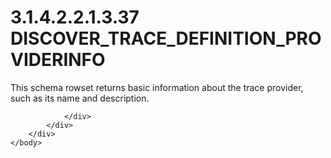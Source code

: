<html dir="LTR" xmlns:mshelp="http://msdn.microsoft.com/mshelp" xmlns:ddue="http://ddue.schemas.microsoft.com/authoring/2003/5" xmlns:xlink="http://www.w3.org/1999/xlink" xmlns:tool="http://www.microsoft.com/tooltip">
    <head>
        <meta http-equiv="Content-Type" content="text/html; CHARSET=utf-8"></meta>
        <meta name="save" content="history"></meta>
        <title>3.1.4.2.2.1.3.37 DISCOVER_TRACE_DEFINITION_PROVIDERINFO</title>
        <xml>
            <mshelp:toctitle title="3.1.4.2.2.1.3.37 DISCOVER_TRACE_DEFINITION_PROVIDERINFO"></mshelp:toctitle>
            <mshelp:rltitle title="[MS-SSAS]: DISCOVER_TRACE_DEFINITION_PROVIDERINFO"></mshelp:rltitle>
            <mshelp:keyword index="A" term="a407b7bd-4894-477a-b5c6-707efb9c2e87"></mshelp:keyword>
            <mshelp:attr name="DCSext.ContentType" value="open specification"></mshelp:attr>
            <mshelp:attr name="AssetID" value="a407b7bd-4894-477a-b5c6-707efb9c2e87"></mshelp:attr>
            <mshelp:attr name="TopicType" value="kbRef"></mshelp:attr>
            <mshelp:attr name="DCSext.Title" value="[MS-SSAS]: DISCOVER_TRACE_DEFINITION_PROVIDERINFO" />
        </xml>
    </head>
    <body>
        <div id="header">
            <h1 class="heading">3.1.4.2.2.1.3.37 DISCOVER_TRACE_DEFINITION_PROVIDERINFO</h1>
        </div>
        <div id="mainSection">
            <div id="mainBody">
                <div id="allHistory" class="saveHistory"></div>
                <div id="sectionSection0" class="section" name="collapseableSection">
                    

<p>This schema rowset returns basic information about the trace
provider, such as its name and description.</p>


                </div>
            </div>
        </div>
    </body>
</html>